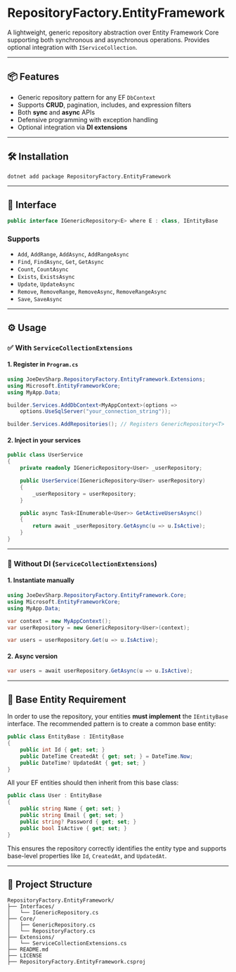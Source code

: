 # RepositoryFactory.EntityFramework

A lightweight, generic repository abstraction over Entity Framework Core supporting both synchronous and asynchronous operations. Provides optional integration with `IServiceCollection`.

---

## 📦 Features

- Generic repository pattern for any EF `DbContext`
- Supports **CRUD**, pagination, includes, and expression filters
- Both **sync** and **async** APIs
- Defensive programming with exception handling
- Optional integration via **DI extensions**

---

## 🛠 Installation

```bash
dotnet add package RepositoryFactory.EntityFramework
````

---

## 🔧 Interface

```csharp
public interface IGenericRepository<E> where E : class, IEntityBase
```

### Supports

* `Add`, `AddRange`, `AddAsync`, `AddRangeAsync`
* `Find`, `FindAsync`, `Get`, `GetAsync`
* `Count`, `CountAsync`
* `Exists`, `ExistsAsync`
* `Update`, `UpdateAsync`
* `Remove`, `RemoveRange`, `RemoveAsync`, `RemoveRangeAsync`
* `Save`, `SaveAsync`

---

## ⚙️ Usage

### ✅ With `ServiceCollectionExtensions`

#### 1. Register in `Program.cs`

```csharp
using JoeDevSharp.RepositoryFactory.EntityFramework.Extensions;
using Microsoft.EntityFrameworkCore;
using MyApp.Data;

builder.Services.AddDbContext<MyAppContext>(options =>
    options.UseSqlServer("your_connection_string"));

builder.Services.AddRepositories(); // Registers GenericRepository<T>
```

#### 2. Inject in your services

```csharp
public class UserService
{
    private readonly IGenericRepository<User> _userRepository;

    public UserService(IGenericRepository<User> userRepository)
    {
        _userRepository = userRepository;
    }

    public async Task<IEnumerable<User>> GetActiveUsersAsync()
    {
        return await _userRepository.GetAsync(u => u.IsActive);
    }
}
```

---

### 🧩 Without DI (`ServiceCollectionExtensions`)

#### 1. Instantiate manually

```csharp
using JoeDevSharp.RepositoryFactory.EntityFramework.Core;
using Microsoft.EntityFrameworkCore;
using MyApp.Data;

var context = new MyAppContext();
var userRepository = new GenericRepository<User>(context);

var users = userRepository.Get(u => u.IsActive);
```

#### 2. Async version

```csharp
var users = await userRepository.GetAsync(u => u.IsActive);
```

---

## 🧱 Base Entity Requirement

In order to use the repository, your entities **must implement** the `IEntityBase` interface. The recommended pattern is to create a common base entity:

```csharp
public class EntityBase : IEntityBase
{
    public int Id { get; set; }
    public DateTime CreatedAt { get; set; } = DateTime.Now;
    public DateTime? UpdatedAt { get; set; }
}
```

All your EF entities should then inherit from this base class:

```csharp
public class User : EntityBase
{
    public string Name { get; set; }
    public string Email { get; set; }
    public string? Password { get; set; }
    public bool IsActive { get; set; }
}
```

This ensures the repository correctly identifies the entity type and supports base-level properties like `Id`, `CreatedAt`, and `UpdatedAt`.

---

## 📁 Project Structure

```
RepositoryFactory.EntityFramework/
├── Interfaces/
│   └── IGenericRepository.cs
├── Core/
│   ├── GenericRepository.cs
│   └── RepositoryFactory.cs
├── Extensions/
│   └── ServiceCollectionExtensions.cs
├── README.md
├── LICENSE
├── RepositoryFactory.EntityFramework.csproj
```

